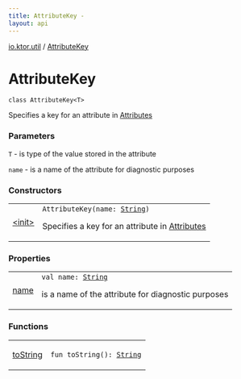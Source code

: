 ```yaml
---
title: AttributeKey - 
layout: api
---
```


<div class='api-docs-breadcrumbs'><a href="../index.html">io.ktor.util</a> / <a href="./index.html">AttributeKey</a></div>

# AttributeKey

<div class="signature"><code><span class="keyword">class </span><span class="identifier">AttributeKey</span><span class="symbol">&lt;</span><span class="identifier">T</span><span class="symbol">&gt;</span></code></div>

Specifies a key for an attribute in <a href="../-attributes/index.html">Attributes</a>

### Parameters

<code>T</code> - is type of the value stored in the attribute

<code>name</code> - is a name of the attribute for diagnostic purposes

### Constructors

<table class="api-docs-table">
<tbody>
<tr>
<td markdown="1">

<a href="-init-.html">&lt;init&gt;</a>


</td>
<td markdown="1">
<div class="signature"><code><span class="identifier">AttributeKey</span><span class="symbol">(</span><span class="parameterName" id="io.ktor.util.AttributeKey$<init>(kotlin.String)/name">name</span><span class="symbol">:</span>&nbsp;<a href="https://kotlinlang.org/api/latest/jvm/stdlib/kotlin/-string/index.html"><span class="identifier">String</span></a><span class="symbol">)</span></code></div>

Specifies a key for an attribute in <a href="../-attributes/index.html">Attributes</a>


</td>
</tr>
</tbody>
</table>

### Properties

<table class="api-docs-table">
<tbody>
<tr>
<td markdown="1">

<a href="name.html">name</a>


</td>
<td markdown="1">
<div class="signature"><code><span class="keyword">val </span><span class="identifier">name</span><span class="symbol">: </span><a href="https://kotlinlang.org/api/latest/jvm/stdlib/kotlin/-string/index.html"><span class="identifier">String</span></a></code></div>

is a name of the attribute for diagnostic purposes


</td>
</tr>
</tbody>
</table>

### Functions

<table class="api-docs-table">
<tbody>
<tr>
<td markdown="1">

<a href="to-string.html">toString</a>


</td>
<td markdown="1">
<div class="signature"><code><span class="keyword">fun </span><span class="identifier">toString</span><span class="symbol">(</span><span class="symbol">)</span><span class="symbol">: </span><a href="https://kotlinlang.org/api/latest/jvm/stdlib/kotlin/-string/index.html"><span class="identifier">String</span></a></code></div>

</td>
</tr>
</tbody>
</table>
